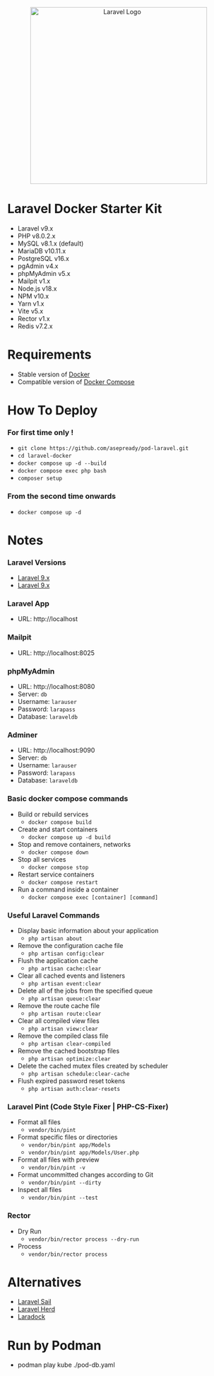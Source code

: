 <p align="center"><a href="https://laravel.com" target="_blank"><img src="https://raw.githubusercontent.com/laravel/art/master/logo-lockup/5%20SVG/2%20CMYK/1%20Full%20Color/laravel-logolockup-cmyk-red.svg" width="400" alt="Laravel Logo"></a></p>

# Laravel Docker Starter Kit

-   Laravel v9.x
-   PHP v8.0.2.x
-   MySQL v8.1.x (default)
-   MariaDB v10.11.x
-   PostgreSQL v16.x
-   pgAdmin v4.x
-   phpMyAdmin v5.x
-   Mailpit v1.x
-   Node.js v18.x
-   NPM v10.x
-   Yarn v1.x
-   Vite v5.x
-   Rector v1.x
-   Redis v7.2.x

# Requirements

-   Stable version of [Docker](https://docs.docker.com/engine/install/)
-   Compatible version of [Docker Compose](https://docs.docker.com/compose/install/#install-compose)

# How To Deploy

### For first time only !

-   `git clone https://github.com/asepready/pod-laravel.git`
-   `cd laravel-docker`
-   `docker compose up -d --build`
-   `docker compose exec php bash`
-   `composer setup`

### From the second time onwards

-   `docker compose up -d`

# Notes

### Laravel Versions

-   [Laravel 9.x](https://github.com/asepready/pod-laravel/tree/main)
-   [Laravel 9.x](https://github.com/asepready/pod-laravel/tree/laravel_10x)

### Laravel App

-   URL: http://localhost

### Mailpit

-   URL: http://localhost:8025

### phpMyAdmin

-   URL: http://localhost:8080
-   Server: `db`
-   Username: `larauser`
-   Password: `larapass`
-   Database: `laraveldb`

### Adminer

-   URL: http://localhost:9090
-   Server: `db`
-   Username: `larauser`
-   Password: `larapass`
-   Database: `laraveldb`

### Basic docker compose commands

-   Build or rebuild services
    -   `docker compose build`
-   Create and start containers
    -   `docker compose up -d build`
-   Stop and remove containers, networks
    -   `docker compose down`
-   Stop all services
    -   `docker compose stop`
-   Restart service containers
    -   `docker compose restart`
-   Run a command inside a container
    -   `docker compose exec [container] [command]`

### Useful Laravel Commands

-   Display basic information about your application
    -   `php artisan about`
-   Remove the configuration cache file
    -   `php artisan config:clear`
-   Flush the application cache
    -   `php artisan cache:clear`
-   Clear all cached events and listeners
    -   `php artisan event:clear`
-   Delete all of the jobs from the specified queue
    -   `php artisan queue:clear`
-   Remove the route cache file
    -   `php artisan route:clear`
-   Clear all compiled view files
    -   `php artisan view:clear`
-   Remove the compiled class file
    -   `php artisan clear-compiled`
-   Remove the cached bootstrap files
    -   `php artisan optimize:clear`
-   Delete the cached mutex files created by scheduler
    -   `php artisan schedule:clear-cache`
-   Flush expired password reset tokens
    -   `php artisan auth:clear-resets`

### Laravel Pint (Code Style Fixer | PHP-CS-Fixer)

-   Format all files
    -   `vendor/bin/pint`
-   Format specific files or directories
    -   `vendor/bin/pint app/Models`
    -   `vendor/bin/pint app/Models/User.php`
-   Format all files with preview
    -   `vendor/bin/pint -v`
-   Format uncommitted changes according to Git
    -   `vendor/bin/pint --dirty`
-   Inspect all files
    -   `vendor/bin/pint --test`

### Rector

-   Dry Run
    -   `vendor/bin/rector process --dry-run`
-   Process
    -   `vendor/bin/rector process`

# Alternatives

-   [Laravel Sail](https://laravel.com/docs/master/sail)
-   [Laravel Herd](https://herd.laravel.com/)
-   [Laradock](https://laradock.io/)

# Run by Podman

-   podman play kube ./pod-db.yaml
